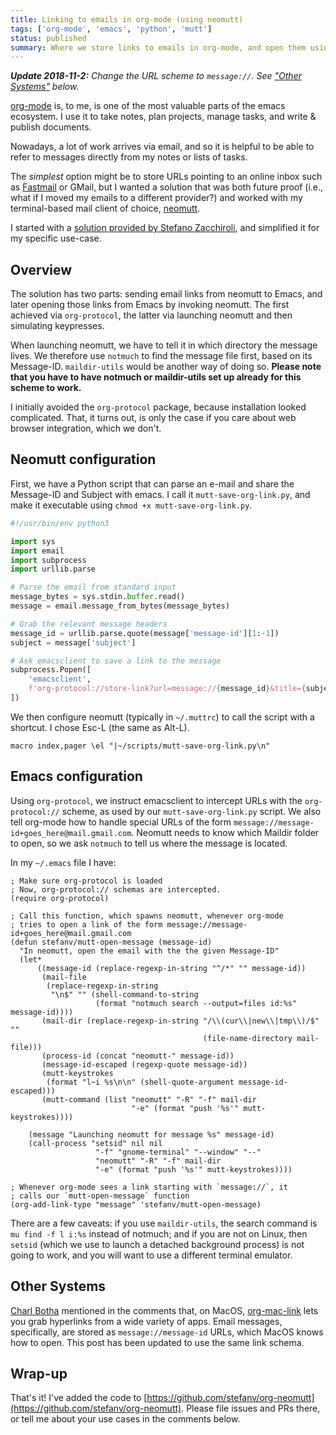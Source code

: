 ```yaml
---
title: Linking to emails in org-mode (using neomutt)
tags: ['org-mode', 'emacs', 'python', 'mutt']
status: published
summary: Where we store links to emails in org-mode, and open them using neomutt.
---
```



_**Update 2018-11-2:** Change the URL scheme to `message://`.
See ["Other Systems"](#other-systems) below._

[org-mode](https://orgmode.org) is, to me, is one of the most valuable
parts of the emacs ecosystem.  I use it to take notes, plan projects,
manage tasks, and write & publish documents.

Nowadays, a lot of work arrives via email, and so it is helpful to be
able to refer to messages directly from my notes or lists of
tasks.

The *simplest* option might be to store URLs pointing to an online
inbox such as [Fastmail](https://fastmail.com) or GMail, but I wanted
a solution that was both future proof (i.e., what if I moved my emails
to a different provider?) and worked with my terminal-based mail
client of choice, [neomutt](https://neomutt.org/).

I started with
a
[solution provided by Stefano Zacchiroli](https://upsilon.cc/~zack/blog/posts/2010/02/integrating_Mutt_with_Org-mode/),
and simplified it for my specific use-case.

## Overview

The solution has two parts: sending email links from neomutt to Emacs,
and later opening those links from Emacs by invoking neomutt.  The
first achieved via `org-protocol`, the latter via launching neomutt
and then simulating keypresses.

When launching neomutt, we have to tell it in which directory the
message lives.  We therefore use `notmuch` to find the message file
first, based on its Message-ID.  `maildir-utils` would be another way
of doing so.  **Please note that you have to have notmuch or
maildir-utils set up already for this scheme to work.**

I initially avoided the `org-protocol` package, because installation
looked complicated.  That, it turns out, is only the case if you care
about web browser integration, which we don't.

## Neomutt configuration

First, we have a Python script that can parse an e-mail and share the
Message-ID and Subject with emacs.  I call it `mutt-save-org-link.py`,
and make it executable using `chmod +x mutt-save-org-link.py`.

```python
#!/usr/bin/env python3

import sys
import email
import subprocess
import urllib.parse

# Parse the email from standard input
message_bytes = sys.stdin.buffer.read()
message = email.message_from_bytes(message_bytes)

# Grab the relevant message headers
message_id = urllib.parse.quote(message['message-id'][1:-1])
subject = message['subject']

# Ask emacsclient to save a link to the message
subprocess.Popen([
    'emacsclient',
    f'org-protocol://store-link?url=message://{message_id}&title={subject}'
])
```

We then configure neomutt (typically in `~/.muttrc`) to call the
script with a shortcut.  I chose Esc-L (the same as Alt-L).

```
macro index,pager \el "|~/scripts/mutt-save-org-link.py\n"
```

## Emacs configuration

Using `org-protocol`, we instruct emacsclient to intercept URLs with
the `org-protocol://` scheme, as used by our `mutt-save-org-link.py`
script.  We also tell org-mode how to handle special URLs of the form
`message://message-id+goes_here@mail.gmail.com`.  Neomutt needs to know
which Maildir folder to open, so we ask `notmuch` to tell us where the
message is located.

In my `~/.emacs` file I have:

```elisp
; Make sure org-protocol is loaded
; Now, org-protocol:// schemas are intercepted.
(require org-protocol)

; Call this function, which spawns neomutt, whenever org-mode
; tries to open a link of the form message://message-id+goes_here@mail.gmail.com
(defun stefanv/mutt-open-message (message-id)
  "In neomutt, open the email with the the given Message-ID"
  (let*
      ((message-id (replace-regexp-in-string "^/*" "" message-id))
       (mail-file
        (replace-regexp-in-string
         "\n$" "" (shell-command-to-string
                   (format "notmuch search --output=files id:%s" message-id))))
       (mail-dir (replace-regexp-in-string "/\\(cur\\|new\\|tmp\\)/$" ""
                                           (file-name-directory mail-file)))
       (process-id (concat "neomutt-" message-id))
       (message-id-escaped (regexp-quote message-id))
       (mutt-keystrokes
        (format "l~i %s\n\n" (shell-quote-argument message-id-escaped)))
       (mutt-command (list "neomutt" "-R" "-f" mail-dir
                           "-e" (format "push '%s'" mutt-keystrokes))))

    (message "Launching neomutt for message %s" message-id)
    (call-process "setsid" nil nil
                   "-f" "gnome-terminal" "--window" "--"
                   "neomutt" "-R" "-f" mail-dir
                   "-e" (format "push '%s'" mutt-keystrokes))))

; Whenever org-mode sees a link starting with `message://`, it
; calls our `mutt-open-message` function
(org-add-link-type "message" 'stefanv/mutt-open-message)
```

There are a few caveats: if you use `maildir-utils`, the search
command is `mu find -f l i:%s` instead of notmuch; and if you are not
on Linux, then `setsid` (which we use to launch a detached background
process) is not going to work, and you will want to use a different
terminal emulator.

## <a name="#other-systems"></a>Other Systems

[Charl Botha](https://vxlabs.com/) mentioned in the comments that, on
MacOS,
[org-mac-link](https://orgmode.org/worg/org-contrib/org-mac-link.html)
lets you grab hyperlinks from a wide variety of apps.  Email messages,
specifically, are stored as `message://message-id` URLs, which MacOS
knows how to open.  This post has been updated to use the same link schema.

## Wrap-up

That's it!  I've added the code
to
[https://github.com/stefanv/org-neomutt](https://github.com/stefanv/org-neomutt).
Please file issues and PRs there, or tell me about your use cases
in the comments below.
